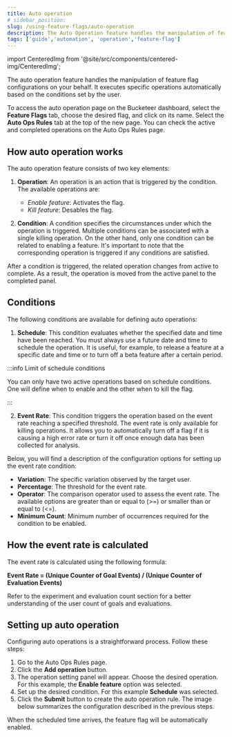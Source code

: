 ```yaml
---
title: Auto operation 
# sidebar_position: 
slug: /using-feature-flags/auto-operation
description: The Auto Operation feature handles the manipulation of feature flag configurations on your behalf. It executes specific operations automatically based on the conditions set by the user.
tags: ['guide','automation', 'operation','feature-flag']
---
```


import CenteredImg from '@site/src/components/centered-img/CenteredImg';

The auto operation feature handles the manipulation of feature flag configurations on your behalf. It executes specific operations automatically based on the conditions set by the user.

To access the auto operation page on the Bucketeer dashboard, select the **Feature Flags** tab, choose the desired flag, and click on its name. Select the **Auto Ops Rules** tab at the top of the new page. You can check the active and completed operations on the Auto Ops Rules page.

## How auto operation works

The auto operation feature consists of two key elements:

1. **Operation**: An operation is an action that is triggered by the condition. The available operations are:
   - *Enable feature*: Activates the flag.
   - *Kill feature*: Desables the flag.

2. **Condition**: A condition specifies the circumstances under which the operation is triggered. Multiple conditions can be associated with a single killing operation. On the other hand, only one condition can be related to enabling a feature. It's important to note that the corresponding operation is triggered if any conditions are satisfied.

After a condition is triggered, the related operation changes from active to complete. As a result, the operation is moved from the active panel to the completed panel.

## Conditions

The following conditions are available for defining auto operations:

1. **Schedule**: This condition evaluates whether the specified date and time have been reached. You must always use a future date and time to schedule the operation. It is useful, for example, to release a feature at a specific date and time or to turn off a beta feature after a certain period.

<CenteredImg
  imgURL="img/using-feature-flags/auto-ops-rules/schedule-condition.png"
  alt="Event rate panel"
  wSize="500px"
/>

:::info Limit of schedule conditions

You can only have two active operations based on schedule conditions. One will define when to enable and the other when to kill the flag.

:::

2. **Event Rate**: This condition triggers the operation based on the event rate reaching a specified threshold. The event rate is only available for killing operations. It allows you to automatically turn off a flag if it is causing a high error rate or turn it off once enough data has been collected for analysis.

<CenteredImg
  imgURL="img/using-feature-flags/auto-ops-rules/event-rate-condition.png"
  alt="Event rate panel"
  wSize="500px"
/>

Below, you will find a description of the configuration options for setting up the event rate condition:

- **Variation**: The specific variation observed by the target user.
- **Percentage**: The threshold for the event rate.
- **Operator**: The comparison operator used to assess the event rate. The available options are greater than or equal to (>=) or smaller than or equal to (<=).
- **Minimum Count**: Minimum number of occurrences required for the condition to be enabled.

## How the event rate is calculated

The event rate is calculated using the following formula:

**Event Rate = (Unique Counter of Goal Events) / (Unique Counter of Evaluation Events)**

Refer to the experiment and evaluation count section for a better understanding of the user count of goals and evaluations.

## Setting up auto operation

Configuring auto operations is a straightforward process. Follow these steps:

1. Go to the Auto Ops Rules page.
2. Click the **Add operation** button.
3. The operation setting panel will appear. Choose the desired operation. For this example, the **Enable feature** option was selected.
4. Set up the desired condition. For this example **Schedule** was selected.
5. Click the **Submit** button to create the auto operation rule. The image below summarizes the configuration described in the previous steps.

<CenteredImg
  imgURL="img/using-feature-flags/auto-ops-rules/create-condition.png"
  alt="Event rate panel"
  wSize="500px"
/>

When the scheduled time arrives, the feature flag will be automatically enabled.